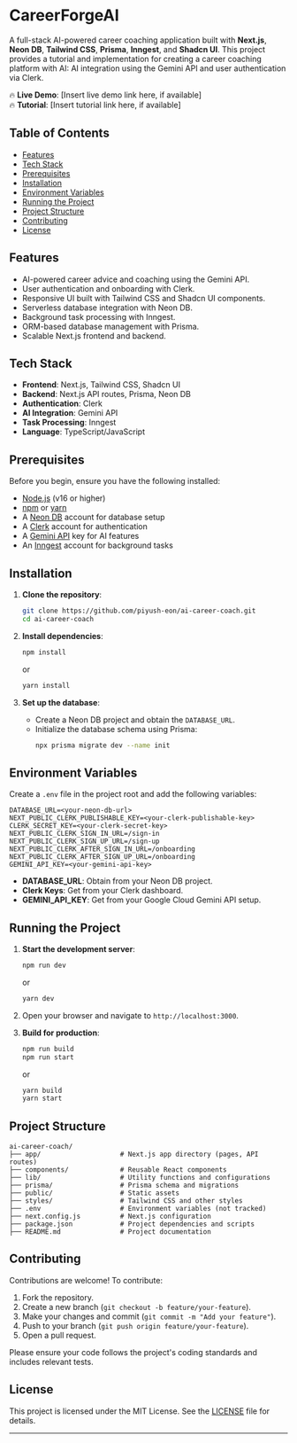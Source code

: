 # CareerForgeAI

A full-stack AI-powered career coaching application built with **Next.js**, **Neon DB**, **Tailwind CSS**, **Prisma**, **Inngest**, and **Shadcn UI**. This project provides a tutorial and implementation for creating a career coaching platform with AI: AI integration using the Gemini API and user authentication via Clerk.

🔥 **Live Demo**: [Insert live demo link here, if available]  
🔥 **Tutorial**: [Insert tutorial link here, if available]

## Table of Contents
- [Features](#features)
- [Tech Stack](#tech-stack)
- [Prerequisites](#prerequisites)
- [Installation](#installation)
- [Environment Variables](#environment-variables)
- [Running the Project](#running-the-project)
- [Project Structure](#project-structure)
- [Contributing](#contributing)
- [License](#license)

## Features
- AI-powered career advice and coaching using the Gemini API.
- User authentication and onboarding with Clerk.
- Responsive UI built with Tailwind CSS and Shadcn UI components.
- Serverless database integration with Neon DB.
- Background task processing with Inngest.
- ORM-based database management with Prisma.
- Scalable Next.js frontend and backend.

## Tech Stack
- **Frontend**: Next.js, Tailwind CSS, Shadcn UI
- **Backend**: Next.js API routes, Prisma, Neon DB
- **Authentication**: Clerk
- **AI Integration**: Gemini API
- **Task Processing**: Inngest
- **Language**: TypeScript/JavaScript

## Prerequisites
Before you begin, ensure you have the following installed:
- [Node.js](https://nodejs.org/) (v16 or higher)
- [npm](https://www.npmjs.com/) or [yarn](https://yarnpkg.com/)
- A [Neon DB](https://neon.tech/) account for database setup
- A [Clerk](https://clerk.dev/) account for authentication
- A [Gemini API](https://cloud.google.com/gemini) key for AI features
- An [Inngest](https://www.inngest.com/) account for background tasks

## Installation
1. **Clone the repository**:
   ```bash
   git clone https://github.com/piyush-eon/ai-career-coach.git
   cd ai-career-coach
   ```

2. **Install dependencies**:
   ```bash
   npm install
   ```
   or
   ```bash
   yarn install
   ```

3. **Set up the database**:
   - Create a Neon DB project and obtain the `DATABASE_URL`.
   - Initialize the database schema using Prisma:
     ```bash
     npx prisma migrate dev --name init
     ```

## Environment Variables
Create a `.env` file in the project root and add the following variables:
```
DATABASE_URL=<your-neon-db-url>
NEXT_PUBLIC_CLERK_PUBLISHABLE_KEY=<your-clerk-publishable-key>
CLERK_SECRET_KEY=<your-clerk-secret-key>
NEXT_PUBLIC_CLERK_SIGN_IN_URL=/sign-in
NEXT_PUBLIC_CLERK_SIGN_UP_URL=/sign-up
NEXT_PUBLIC_CLERK_AFTER_SIGN_IN_URL=/onboarding
NEXT_PUBLIC_CLERK_AFTER_SIGN_UP_URL=/onboarding
GEMINI_API_KEY=<your-gemini-api-key>
```

- **DATABASE_URL**: Obtain from your Neon DB project.
- **Clerk Keys**: Get from your Clerk dashboard.
- **GEMINI_API_KEY**: Get from your Google Cloud Gemini API setup.

## Running the Project
1. **Start the development server**:
   ```bash
   npm run dev
   ```
   or
   ```bash
   yarn dev
   ```

2. Open your browser and navigate to `http://localhost:3000`.

3. **Build for production**:
   ```bash
   npm run build
   npm run start
   ```
   or
   ```bash
   yarn build
   yarn start
   ```

## Project Structure
```
ai-career-coach/
├── app/                    # Next.js app directory (pages, API routes)
├── components/             # Reusable React components
├── lib/                    # Utility functions and configurations
├── prisma/                 # Prisma schema and migrations
├── public/                 # Static assets
├── styles/                 # Tailwind CSS and other styles
├── .env                    # Environment variables (not tracked)
├── next.config.js          # Next.js configuration
├── package.json            # Project dependencies and scripts
├── README.md               # Project documentation
```

## Contributing
Contributions are welcome! To contribute:
1. Fork the repository.
2. Create a new branch (`git checkout -b feature/your-feature`).
3. Make your changes and commit (`git commit -m "Add your feature"`).
4. Push to your branch (`git push origin feature/your-feature`).
5. Open a pull request.

Please ensure your code follows the project's coding standards and includes relevant tests.

## License
This project is licensed under the MIT License. See the [LICENSE](LICENSE) file for details.

---


